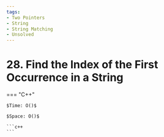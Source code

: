 ```yaml
---
tags:
- Two Pointers
- String
- String Matching
- Unsolved
---
```



# 28. Find the Index of the First Occurrence in a String

=== "C++"

    $Time: O()$

    $Space: O()$

    ```c++
    ```